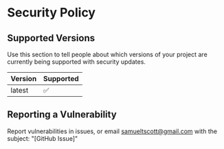 # Security Policy

## Supported Versions

Use this section to tell people about which versions of your project are
currently being supported with security updates.

| Version | Supported          |
| ------- | ------------------ |
| latest   | :white_check_mark: |

## Reporting a Vulnerability

Report vulnerabilities in issues, or email samueltscott@gmail.com with the subject: "[GitHub Issue]"
